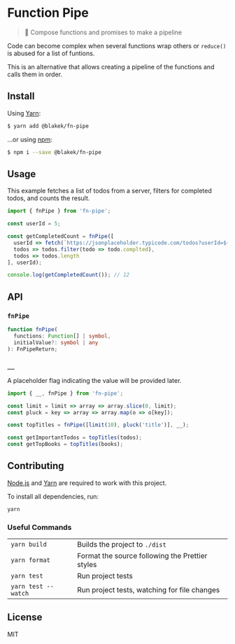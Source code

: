 # Function Pipe

> 🚰 Compose functions and promises to make a pipeline

Code can become complex when several functions wrap others or `reduce()` is
abused for a list of funtions.

This is an alternative that allows creating a pipeline of the functions and
calls them in order.

## Install

Using [Yarn]:

```bash
$ yarn add @blakek/fn-pipe
```

…or using [npm]:

```bash
$ npm i --save @blakek/fn-pipe
```

## Usage

This example fetches a list of todos from a server, filters for completed todos,
and counts the result.

```js
import { fnPipe } from 'fn-pipe';

const userId = 5;

const getCompletedCount = fnPipe([
  userId => fetch(`https://jsonplaceholder.typicode.com/todos?userId=${userId}`)
  todos => todos.filter(todo => todo.complted),
  todos => todos.length
], userId);

console.log(getCompletedCount()); // 12
```

## API

### `fnPipe`

```ts
function fnPipe(
  functions: Function[] | symbol,
  initialValue?: symbol | any
): FnPipeReturn;
```

### `__`

A placeholder flag indicating the value will be provided later.

```js
import { __, fnPipe } from 'fn-pipe';

const limit = limit => array => array.slice(0, limit);
const pluck = key => array => array.map(o => o[key]);

const topTitles = fnPipe([limit(10), pluck('title')], __);

const getImportantTodos = topTitles(todos);
const getTopBooks = topTitles(books);
```

## Contributing

[Node.js] and [Yarn] are required to work with this project.

To install all dependencies, run:

```bash
yarn
```

### Useful Commands

|                     |                                                 |
| ------------------- | ----------------------------------------------- |
| `yarn build`        | Builds the project to `./dist`                  |
| `yarn format`       | Format the source following the Prettier styles |
| `yarn test`         | Run project tests                               |
| `yarn test --watch` | Run project tests, watching for file changes    |

## License

MIT

[node.js]: https://nodejs.org/
[npm]: https://npmjs.com/
[yarn]: https://yarnpkg.com/en/docs/
